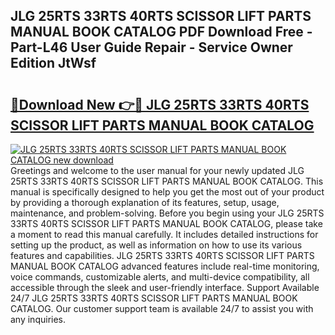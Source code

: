 ## JLG 25RTS 33RTS 40RTS SCISSOR LIFT PARTS MANUAL BOOK CATALOG PDF Download Free - Part-L46 User Guide Repair - Service Owner Edition JtWsf

# <h2><a href="http://bc55095.oget.top/?id=JLG+25RTS+33RTS+40RTS+SCISSOR+LIFT+PARTS+MANUAL+BOOK+CATALOG">🔗Download New 👉🔴 JLG 25RTS 33RTS 40RTS SCISSOR LIFT PARTS MANUAL BOOK CATALOG</a></h2>

[![JLG 25RTS 33RTS 40RTS SCISSOR LIFT PARTS MANUAL BOOK CATALOG new download](https://i.imgur.com/5g1atiW.png)](http://bc55095.oget.top/?id=JLG+25RTS+33RTS+40RTS+SCISSOR+LIFT+PARTS+MANUAL+BOOK+CATALOG)
Greetings and welcome to the user manual for your newly updated JLG 25RTS 33RTS 40RTS SCISSOR LIFT PARTS MANUAL BOOK CATALOG. This manual is specifically designed to help you get the most out of your product by providing a thorough explanation of its features, setup, usage, maintenance, and problem-solving. Before you begin using your JLG 25RTS 33RTS 40RTS SCISSOR LIFT PARTS MANUAL BOOK CATALOG, please take a moment to read this manual carefully. It includes detailed instructions for setting up the product, as well as information on how to use its various features and capabilities. JLG 25RTS 33RTS 40RTS SCISSOR LIFT PARTS MANUAL BOOK CATALOG advanced features include real-time monitoring, voice commands, customizable alerts, and multi-device compatibility, all accessible through the sleek and user-friendly interface. Support Available 24/7 JLG 25RTS 33RTS 40RTS SCISSOR LIFT PARTS MANUAL BOOK CATALOG. Our customer support team is available 24/7 to assist you with any inquiries.
